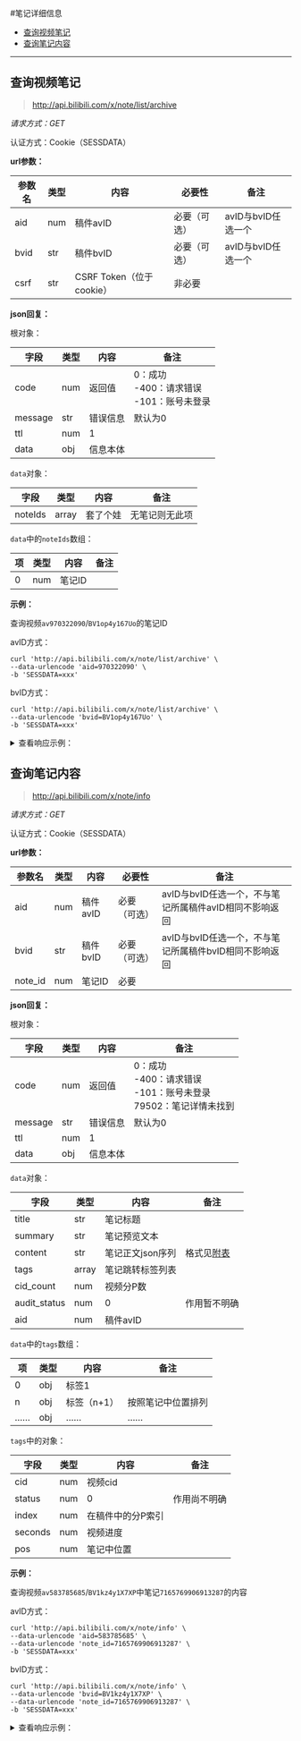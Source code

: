 #笔记详细信息

- [查询视频笔记](#查询视频笔记)
- [查询笔记内容](#查询笔记内容)

---

## 查询视频笔记

> http://api.bilibili.com/x/note/list/archive

*请求方式：GET*

认证方式：Cookie（SESSDATA）

**url参数：**

| 参数名  | 类型 | 内容         | 必要性      | 备注     |
| ------- | ---- | ------------ | ----------- | -------- |
| aid    | num  | 稿件avID | 必要（可选）  | avID与bvID任选一个 |
| bvid   | str  | 稿件bvID | 必要（可选）  | avID与bvID任选一个 |
| csrf   | str  | CSRF Token（位于cookie） | 非必要   |         |

**json回复：**

根对象：

| 字段    | 类型 | 内容     | 备注                                                |
| ------- | ---- | -------- | --------------------------------------------------- |
| code    | num  | 返回值   | 0：成功<br />-400：请求错误<br />-101：账号未登录   |
| message | str  | 错误信息 | 默认为0                                             |
| ttl     | num  | 1        |                                                     |
| data    | obj  | 信息本体 |                                                     |

`data`对象：

| 字段       | 类型  | 内容     | 备注           |
| ---------- | ----- | -------- | -------------- |
| noteIds    | array | 套了个娃 | 无笔记则无此项 |

`data`中的`noteIds`数组：

| 项   | 类型 | 内容        | 备注             |
| ---- | ---- | ----------- | ---------------- |
| 0    | num  | 笔记ID      |                  |

**示例：**

查询视频`av970322090`/`BV1op4y167Uo`的笔记ID

avID方式：

```shell
curl 'http://api.bilibili.com/x/note/list/archive' \
--data-urlencode 'aid=970322090' \
-b 'SESSDATA=xxx'
```

bvID方式：

```shell
curl 'http://api.bilibili.com/x/note/list/archive' \
--data-urlencode 'bvid=BV1op4y167Uo' \
-b 'SESSDATA=xxx'
```

<details>
<summary>查看响应示例：</summary>

```json
{
    "code":0,
    "message":"0",
    "ttl":1,
    "data":{
        "noteIds":[
            3809605586518023
        ]
    }
}
```

</details>

## 查询笔记内容

> http://api.bilibili.com/x/note/info

*请求方式：GET*

认证方式：Cookie（SESSDATA）

**url参数：**

| 参数名  | 类型 | 内容       | 必要性      | 备注     |
| ------- | ---- | ---------- | ----------- | -------- |
| aid     | num  | 稿件avID   | 必要（可选）| avID与bvID任选一个，不与笔记所属稿件avID相同不影响返回 |
| bvid    | str  | 稿件bvID   | 必要（可选）| avID与bvID任选一个，不与笔记所属稿件bvID相同不影响返回 |
| note_id | num  | 笔记ID     | 必要        |          |

**json回复：**

根对象：

| 字段    | 类型 | 内容     | 备注                                                |
| ------- | ---- | -------- | --------------------------------------------------- |
| code    | num  | 返回值   | 0：成功<br />-400：请求错误<br />-101：账号未登录<br />79502：笔记详情未找到|
| message | str  | 错误信息 | 默认为0                                             |
| ttl     | num  | 1        |                                                     |
| data    | obj  | 信息本体 |                                                     |

`data`对象：

| 字段         | 类型  | 内容             | 备注           |
| ------------ | ----- | ---------------- | -------------- |
| title        | str   | 笔记标题         |                |
| summary      | str   | 笔记预览文本     |                |
| content      | str   | 笔记正文json序列 | 格式见[附表](readme.md#附表-笔记正文序列格式) |
| tags         | array | 笔记跳转标签列表 |                |
| cid_count    | num   | 视频分P数        |                |
| audit_status | num   | 0                | 作用暂不明确   |
| aid          | num   | 稿件avID         |                |

`data`中的`tags`数组：

| 项   | 类型 | 内容        | 备注             |
| ---- | ---- | ----------- | ---------------- |
| 0    | obj  | 标签1       |                  |
| n    | obj  | 标签（n+1） | 按照笔记中位置排列 |
| ……   | obj  | ……          | ……               |

`tags`中的对象：

| 字段     | 类型 | 内容              | 备注         |
| -------- | ---- | ----------------- | ------------ |
| cid      | num  | 视频cid           |              |
| status   | num  | 0                 | 作用尚不明确 |
| index    | num  | 在稿件中的分P索引 |              |
| seconds  | num  | 视频进度          |              |
| pos      | num  | 笔记中位置        |              |

**示例：**

查询视频`av583785685`/`BV1kz4y1X7XP`中笔记`7165769906913287`的内容

avID方式：

```shell
curl 'http://api.bilibili.com/x/note/info' \
--data-urlencode 'aid=583785685' \
--data-urlencode 'note_id=7165769906913287' \
-b 'SESSDATA=xxx'
```

bvID方式：

```shell
curl 'http://api.bilibili.com/x/note/info' \
--data-urlencode 'bvid=BV1kz4y1X7XP' \
--data-urlencode 'note_id=7165769906913287' \
-b 'SESSDATA=xxx'
```

<details>
<summary>查看响应示例：</summary>

```json
{
    "code":0,
    "message":"0",
    "ttl":1,
    "data":{
        "title":"【cmd】访问api 命令行也能上B站",
        "summary":"项目介绍  才324个star？哦7月4日没事了  二维码登录流程介绍  正式开",
        "content":"{
            "insert":{
                "tag":{
                    "cid":209620774,
                    "status":0,
                    "index":1,
                    "seconds":5,
                    "cidCount":1,
                    "key":"1611921905204",
                    "title":"【cmd】访问api 命令行也能上B站_x264"
                }
            }
        }..."
        "cid_count":1,
        "audit_status":0,
        "aid":583785685
    }
}
```

</details>